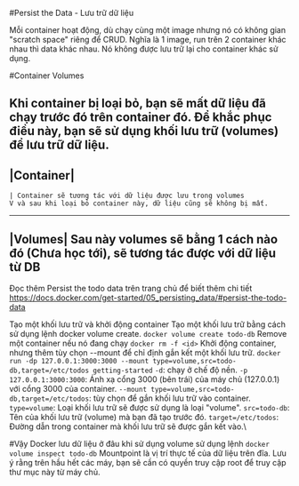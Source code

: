 #Persist the Data - Lưu trữ dữ liệu

Mỗi container hoạt động, dù chạy cùng một image nhưng nó có không gian
"scratch space" riêng để CRUD.
Nghĩa là 1 image, run trên 2 container khác nhau thì data khác nhau.
Nó không được lưu trữ lại cho container khác sử dụng.

#Container Volumes

Khi container bị loại bỏ, bạn sẽ mất dữ liệu đã chạy trước đó trên container đó.
Để khắc phục điều này, bạn sẽ sử dụng khối lưu trữ (volumes) để lưu trữ dữ liệu.
-----------
|Container|
-----------
    | Container sẽ tương tác với dữ liệu được lưu trong volumes
    V và sau khi loại bỏ container này, dữ liệu cũng sẽ không bị mất.
---------
|Volumes| Sau này volumes sẽ bằng 1 cách nào đó (Chưa học tới), sẽ tương tác được với dữ liệu từ DB
---------

Đọc thêm Persist the todo data trên trang chủ để biết thêm chi tiết
https://docs.docker.com/get-started/05_persisting_data/#persist-the-todo-data

Tạo một khối lưu trữ và khởi động container
Tạo một khối lưu trữ bằng cách sử dụng lệnh docker volume create.
`docker volume create todo-db`
Remove một container nếu nó đang chạy `docker rm -f <id>`
Khởi động container, nhưng thêm tùy chọn --mount để chỉ định gắn kết một khối lưu trữ.
`docker run -dp 127.0.0.1:3000:3000 --mount type=volume,src=todo-db,target=/etc/todos getting-started`
`-d`: chạy ở chế độ nền.
`-p 127.0.0.1:3000:3000`: Ánh xạ cổng 3000 (bên trái) của máy chủ (127.0.0.1) với cổng 3000 của container.
`--mount type=volume,src=todo-db,target=/etc/todos`: tùy chọn để gắn khối lưu trữ vào container.
`type=volume`: Loại khối lưu trữ sẽ được sử dụng là loại "volume".
`src=todo-db`: Tên của khối lưu trữ (volume) mà bạn đã tạo trước đó.
`target=/etc/todos`: Đường dẫn trong container mà khối lưu trữ sẽ được gắn kết vào.\

#Vậy Docker lưu dữ liệu ở đâu khi sử dụng volume
sử dụng lệnh `docker volume inspect todo-db`
Mountpoint là vị trí thực tế của dữ liệu trên đĩa. Lưu ý rằng trên hầu hết các máy, bạn sẽ cần có quyền truy cập root để truy cập thư mục này từ máy chủ.